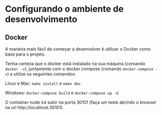 # Configurando o ambiente de desenvolvimento

## Docker

A maneira mais fácil de começar a desenvolver é utilizar o Docker como base para o projeto.

Tenha certeza que o docker está instalado na sua máquina (comando ```docker -v```), juntamente com o docker compose (comando ```docker-compose -v```) e utilize os seguintes comandos:

Linux e Mac: ```make install``` e ```make dev```

Windows: ```docker-compose build``` e ```docker-compose up -d```

O container node irá subir na porta 30101 (faça um teste abrindo o browser na url http://localhost:30101).

